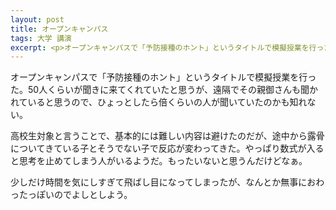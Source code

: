 ```yaml
---
layout: post
title: オープンキャンパス
tags: 大学 講演
excerpt: <p>オープンキャンパスで「予防接種のホント」というタイトルで模擬授業を行った。50人くらいが聞きに来てくれていたと思うが、遠隔でその親御さんも聞かれていると思うので、ひょっとしたら倍くらいの人が聞いていたのかも知れない。</p>
---
```


オープンキャンパスで「予防接種のホント」というタイトルで模擬授業を行った。50人くらいが聞きに来てくれていたと思うが、遠隔でその親御さんも聞かれていると思うので、ひょっとしたら倍くらいの人が聞いていたのかも知れない。

高校生対象と言うことで、基本的には難しい内容は避けたのだが、途中から露骨についてきている子とそうでない子で反応が変わってきた。やっぱり数式が入ると思考を止めてしまう人がいるようだ。もったいないと思うんだけどなぁ。

少しだけ時間を気にしすぎて飛ばし目になってしまったが、なんとか無事におわったっぽいのでよしとしよう。
